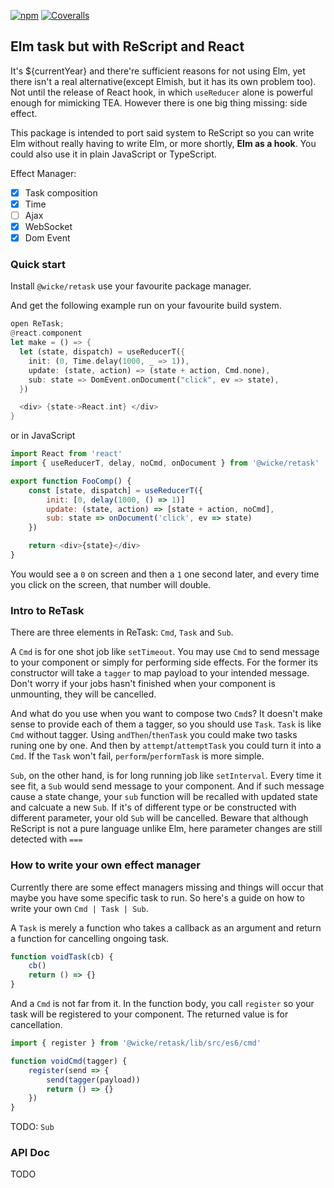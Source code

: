 [![npm](https://img.shields.io/npm/v/@wicke/retask?style=flat-square)](https://www.npmjs.com/package/@wicke/retask)
[![Coveralls](https://img.shields.io/coveralls/github/Austaras/retask?style=flat-square)](https://coveralls.io/github/Austaras/retask)

## Elm task but with ReScript and React

It's \${currentYear} and there're sufficient reasons for not using Elm, yet there isn't a real alternative(except Elmish, but it has its own problem too). Not until the release of React hook, in which `useReducer` alone is powerful enough for mimicking TEA. However there is one big thing missing: side effect.

This package is intended to port said system to ReScript so you can write Elm without really having to write Elm, or more shortly, **Elm as a hook**. You could also use it in plain JavaScript or TypeScript.

Effect Manager:

-   [x] Task composition
-   [x] Time
-   [ ] Ajax
-   [x] WebSocket
-   [x] Dom Event

### Quick start

Install `@wicke/retask` use your favourite package manager.

And get the following example run on your favourite build system.

```rust
open ReTask;
@react.component
let make = () => {
  let (state, dispatch) = useReducerT({
    init: (0, Time.delay(1000, _ => 1)),
    update: (state, action) => (state + action, Cmd.none),
    sub: state => DomEvent.onDocument("click", ev => state),
  })

  <div> {state->React.int} </div>
}
```

or in JavaScript

```js
import React from 'react'
import { useReducerT, delay, noCmd, onDocument } from '@wicke/retask'

export function FooComp() {
    const [state, dispatch] = useReducerT({
        init: [0, delay(1000, () => 1)]
        update: (state, action) => [state + action, noCmd],
        sub: state => onDocument('click', ev => state)
    })

    return <div>{state}</div>
}
```

You would see a `0` on screen and then a `1` one second later, and every time you click on the screen, that number will double.

### Intro to ReTask

There are three elements in ReTask: `Cmd`, `Task` and `Sub`.

A `Cmd` is for one shot job like `setTimeout`. You may use `Cmd` to send message to your component or simply for performing side effects. For the former its constructor will take a `tagger` to map payload to your intended message. Don't worry if your jobs hasn't finished when your component is unmounting, they will be cancelled.

And what do you use when you want to compose two `Cmd`s? It doesn't make sense to provide each of them a tagger, so you should use `Task`. `Task` is like `Cmd` without tagger. Using `andThen`/`thenTask` you could make two tasks runing one by one. And then by `attempt`/`attemptTask` you could turn it into a `Cmd`. If the `Task` won't fail, `perform`/`performTask` is more simple.

`Sub`, on the other hand, is for long running job like `setInterval`. Every time it see fit, a `Sub` would send message to your component. And if such message cause a state change, your `sub` function will be recalled with updated state and calcuate a new `Sub`. If it's of different type or be constructed with different parameter, your old `Sub` will be cancelled. Beware that although ReScript is not a pure language unlike Elm, here parameter changes are still detected with `===`

### How to write your own effect manager

Currently there are some effect managers missing and things will occur that maybe you have some specific task to run. So here's a guide on how to write your own `Cmd | Task | Sub`.

A `Task` is merely a function who takes a callback as an argument and return a function for cancelling ongoing task.

```js
function voidTask(cb) {
    cb()
    return () => {}
}
```

And a `Cmd` is not far from it. In the function body, you call `register` so your task will be registered to your component. The returned value is for cancellation.

```js
import { register } from '@wicke/retask/lib/src/es6/cmd'

function voidCmd(tagger) {
    register(send => {
        send(tagger(payload))
        return () => {}
    })
}
```

TODO: `Sub`

### API Doc

TODO
